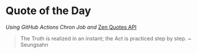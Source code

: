 # Quote of the Day 
*Using GitHub Actions Chron Job and* [Zen Quotes API]( https://zenquotes.io/ )
> The Truth is realized in an instant; the Act is practiced step by step. ~ Seungsahn
